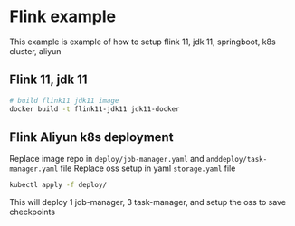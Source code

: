 # Flink example 

This example is example of how to setup flink 11, jdk 11, springboot, k8s cluster, aliyun

## Flink 11, jdk 11
```bash
# build flink11 jdk11 image
docker build -t flink11-jdk11 jdk11-docker
```

## Flink Aliyun k8s deployment
Replace image repo in `deploy/job-manager.yaml` and `anddeploy/task-manager.yaml` file 
Replace oss setup in yaml `storage.yaml` file

```bash
kubectl apply -f deploy/
```

This will deploy 1 job-manager, 3 task-manager, and setup the oss to save checkpoints

 